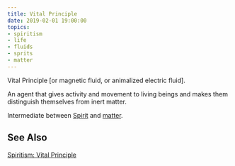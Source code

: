 ```yaml
---
title: Vital Principle
date: 2019-02-01 19:00:00
topics:
- spiritism
- life
- fluids
- sprits
- matter
---
```


Vital Principle [or magnetic fluid, or animalized electric fluid]. 

An agent that gives activity and movement to living beings and makes them
distinguish themselves from inert matter. 

Intermediate between [Spirit](../spirit) and [matter](../matter).

## See Also
[Spiritism: Vital Principle](/spiritism/spirits/vital-principe)
